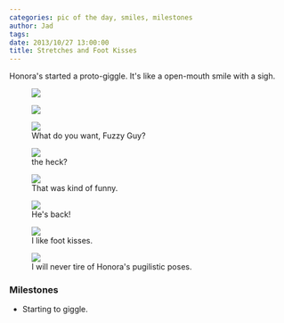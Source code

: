 ```yaml
---
categories: pic of the day, smiles, milestones
author: Jad
tags: 
date: 2013/10/27 13:00:00
title: Stretches and Foot Kisses
---
```

Honora's started a proto-giggle.  It's like a open-mouth smile with a sigh.
<figure>
<img src="/img/2013/10/27/img_4937_medium.jpg" />
<figcaption></figcaption>
</figure>

<figure>
<img src="/img/2013/10/27/img_4952_medium.jpg" />
<figcaption></figcaption>
</figure>

<figure>
<img src="/img/2013/10/27/img_5027_medium.jpg" />
<figcaption>What do you want, Fuzzy Guy?</figcaption>
</figure>

<figure>
<img src="/img/2013/10/27/img_5028_medium.jpg" />
<figcaption>the heck?</figcaption>
</figure>

<figure>
<img src="/img/2013/10/27/img_5014_medium.jpg" />
<figcaption>That was kind of funny.</figcaption>
</figure>

<figure>
<img src="/img/2013/10/27/img_5012_medium.jpg" />
<figcaption>He's back!</figcaption>
</figure>

<figure>
<img src="/img/2013/10/27/img_5019_medium.jpg" />
<figcaption>I like foot kisses.</figcaption>
</figure>

<figure>
<img src="/img/2013/10/27/img_4963_medium.jpg" />
<figcaption>I will never tire of Honora's pugilistic poses.</figcaption>
</figure>

### Milestones
* Starting to giggle.